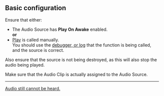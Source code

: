 ## Basic configuration

Ensure that either:  
- The Audio Source has **Play On Awake** enabled.  
**or**  
- [Play](https://docs.unity3d.com/ScriptReference/AudioSource.Play.html) is called manually.  
You should use the [debugger, or log](../../Programming/Debugging.md) that the function is being called, and the source is correct.
  
Also ensure that the source is not being destroyed, as this will also stop the audio being played.

Make sure that the Audio Clip is actually assigned to the Audio Source.

---
[Audio still cannot be heard.](Missing%20Audio%20Listener.md)